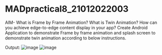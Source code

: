 # MADpractical8_21012022003

AIM- What is Frame by Frame Animation? What is Twin Animation? How can you achieve 
edge-to-edge content display in your app? Create Android Application to demonstrate Frame by 
frame animation and splash screen to demonstrate twin animation according to below 
instructions.

Output:
![image](https://user-images.githubusercontent.com/110805770/202946574-f072e13f-ab37-4561-8554-c80dc2e1c75d.png)
![image](https://user-images.githubusercontent.com/110805770/202946655-d6255ce2-43b0-4943-8d5d-201ff1743bb3.png)
